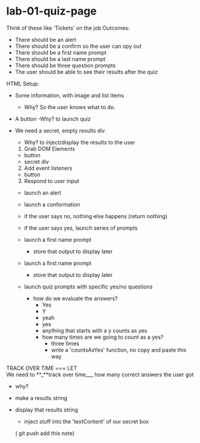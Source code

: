 # lab-01-quiz-page

Think of these like 'Tickets' on the job
Outcomes:

- There should be an alert
- There should be a confirm so the user can opy out
- There should be a first name prompt
- There should be a last name prompt
- There should be three question prompts
- The user should be able to see their results after the quiz

HTML Setup:

- Some information, with image and list items
  - Why? So the user knows what to do.
- A button
  -Why? to launch quiz
- We need a secret, empty results div

  - Why? to inject/display the results to the user

  1. Grab DOM Elements

  - button
  - secret div

  2. Add event listeners

  - button

  3. Respond to user input

  - launch an alert
  - launch a conformation
  - if the user says no, nothing else happens (return nothing)
  - if the user says yes, launch series of prompts
  - launch a first name prompt
    - store that output to display later
  - launch a first name prompt
    - store that output to display later
  - launch quiz prompts with specific yes/no questions

    - how do we evaluate the answers?
      - Yes
      - Y
      - yeah
      - yes
      - anything that starts with a y counts as yes
      - how many times are we going to count as a yes?
        - three times
        - write a 'countsAsYes' function, no copy and paste this way

TRACK OVER TIME === LET  
We need to **\_**track over time\_\_\_ how many correct answers the user got

- why?

- make a results string
- display that results string

  - inject stuff into the 'textContent' of our secret box

  ( git push add this note)
